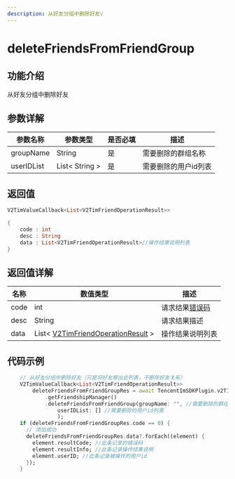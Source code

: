 ```yaml
---
description: 从好友分组中删除好友√
---
```


# deleteFriendsFromFriendGroup

## 功能介绍

从好友分组中删除好友

## 参数详解

| 参数名称       | 参数类型           | 是否必填 | 描述          |
| ---------- | -------------- | ---- | ----------- |
| groupName  | String         | 是    | 需要删除的群组名称   |
| userIDList | List< String > | 是    | 需要删除的用户id列表 |

## 返回值

```dart
V2TimValueCallback<List<V2TimFriendOperationResult>>

{
    code : int
    desc : String
    data : List<V2TimFriendOperationResult>//操作结果说明列表
}
```

## 返回值详解

| 名称   | 数值类型                                                                                      | 描述                                                             |
| ---- | ----------------------------------------------------------------------------------------- | -------------------------------------------------------------- |
| code | int                                                                                       | 请求结果[错误码](https://cloud.tencent.com/document/product/269/1671) |
| desc | String                                                                                    | 请求结果描述                                                         |
| data | List< [V2TimFriendOperationResult](../keyClass/user/v2timfriendoperationresult.md) > | 操作结果说明列表                                                       |

## 代码示例

```dart
    // 从好友分组中删除好友（只是将好友移出此列表，不删除好友关系）
    V2TimValueCallback<List<V2TimFriendOperationResult>>
        deleteFriendsFromFriendGroupRes = await TencentImSDKPlugin.v2TIMManager
            .getFriendshipManager()
            .deleteFriendsFromFriendGroup(groupName: "", //需要删除的群组名称
                userIDList: [] //需要删除的用户id列表
                );
    if (deleteFriendsFromFriendGroupRes.code == 0) {
      // 添加成功
      deleteFriendsFromFriendGroupRes.data?.forEach((element) {
        element.resultCode; //此条记录的错误码
        element.resultInfo; //此条记录操作结果说明
        element.userID; //此条记录被操作的用户id
      });
    }
```
